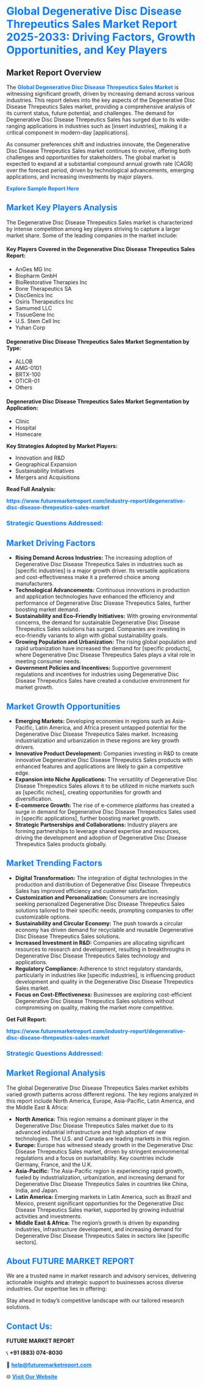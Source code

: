 <h1 style="color: #007BFF;">Global Degenerative Disc Disease Threpeutics Sales Market Report 2025-2033: Driving Factors, Growth Opportunities, and Key Players</h1>

<section id="overview">
<h2>Market Report Overview</h2>
<p>The <a href="https://www.futuremarketreport.com/industry-report/degenerative-disc-disease-threpeutics-sales-market" style="color: #007BFF; text-decoration: none;"><strong>Global Degenerative Disc Disease Threpeutics Sales Market</strong></a> is witnessing significant growth, driven by increasing demand across various industries. This report delves into the key aspects of the Degenerative Disc Disease Threpeutics Sales market, providing a comprehensive analysis of its current status, future potential, and challenges. The demand for Degenerative Disc Disease Threpeutics Sales has surged due to its wide-ranging applications in industries such as [insert industries], making it a critical component in modern-day [applications].</p>
<p>As consumer preferences shift and industries innovate, the Degenerative Disc Disease Threpeutics Sales market continues to evolve, offering both challenges and opportunities for stakeholders. The global market is expected to expand at a substantial compound annual growth rate (CAGR) over the forecast period, driven by technological advancements, emerging applications, and increasing investments by major players.</p>
</section>

<section id="overview">
<p><a href="https://www.futuremarketreport.com/request-sample/reportId=103744" style="color: #007BFF; text-decoration: none;"><strong>Explore Sample Report Here</strong></a></p>
</section>

<section id="key-players">
<h2 style="color: #007BFF;">Market Key Players Analysis</h2>
<p>The Degenerative Disc Disease Threpeutics Sales market is characterized by intense competition among key players striving to capture a larger market share. Some of the leading companies in the market include:</p>
<h4>Key Players Covered in the Degenerative Disc Disease Threpeutics Sales Report:</h4>
<ul><li>AnGes MG Inc</li><li>Biopharm GmbH</li><li>BioRestorative Therapies Inc</li><li>Bone Therapeutics SA</li><li>DiscGenics Inc</li><li>Osiris Therapeutics Inc</li><li>Samumed LLC</li><li>TissueGene Inc</li><li>U.S. Stem Cell Inc</li><li>Yuhan Corp</li></ul>
<h4>Degenerative Disc Disease Threpeutics Sales Market Segmentation by Type:</h4>
<ul><li>ALLOB</li><li>AMG-0101</li><li>BRTX-100</li><li>OTICR-01</li><li>Others</li></ul>

<h4>Degenerative Disc Disease Threpeutics Sales Market Segmentation by Application:</h4>
<ul><li>Clinic</li><li>Hospital</li><li>Homecare</li></ul>
<p><strong>Key Strategies Adopted by Market Players:</strong></p>
<ul>
<li>Innovation and R&D</li>
<li>Geographical Expansion</li>
<li>Sustainability Initiatives</li>
<li>Mergers and Acquisitions</li>
</ul>
</section>

<section>
<p><strong>Read Full Analysis: </strong></p><a href="https://www.futuremarketreport.com/industry-report/degenerative-disc-disease-threpeutics-sales-market" style="color: #007BFF; text-decoration: none;"><strong>https://www.futuremarketreport.com/industry-report/degenerative-disc-disease-threpeutics-sales-market</strong></a>
<h3 style="color: #007BFF;">Strategic Questions Addressed:</h3>
</section>

<section id="driving-factors">
<h2 style="color: #007BFF;">Market Driving Factors</h2>
<ul>
<li><strong>Rising Demand Across Industries:</strong> The increasing adoption of Degenerative Disc Disease Threpeutics Sales in industries such as [specific industries] is a major growth driver. Its versatile applications and cost-effectiveness make it a preferred choice among manufacturers.</li>
<li><strong>Technological Advancements:</strong> Continuous innovations in production and application technologies have enhanced the efficiency and performance of Degenerative Disc Disease Threpeutics Sales, further boosting market demand.</li>
<li><strong>Sustainability and Eco-Friendly Initiatives:</strong> With growing environmental concerns, the demand for sustainable Degenerative Disc Disease Threpeutics Sales solutions has surged. Companies are investing in eco-friendly variants to align with global sustainability goals.</li>
<li><strong>Growing Population and Urbanization:</strong> The rising global population and rapid urbanization have increased the demand for [specific products], where Degenerative Disc Disease Threpeutics Sales plays a vital role in meeting consumer needs.</li>
<li><strong>Government Policies and Incentives:</strong> Supportive government regulations and incentives for industries using Degenerative Disc Disease Threpeutics Sales have created a conducive environment for market growth.</li>
</ul>
</section>

<section id="growth-opportunities">
<h2 style="color: #007BFF;">Market Growth Opportunities</h2>
<ul>
<li><strong>Emerging Markets:</strong> Developing economies in regions such as Asia-Pacific, Latin America, and Africa present untapped potential for the Degenerative Disc Disease Threpeutics Sales market. Increasing industrialization and urbanization in these regions are key growth drivers.</li>
<li><strong>Innovative Product Development:</strong> Companies investing in R&D to create innovative Degenerative Disc Disease Threpeutics Sales products with enhanced features and applications are likely to gain a competitive edge.</li>
<li><strong>Expansion into Niche Applications:</strong> The versatility of Degenerative Disc Disease Threpeutics Sales allows it to be utilized in niche markets such as [specific niches], creating opportunities for growth and diversification.</li>
<li><strong>E-commerce Growth:</strong> The rise of e-commerce platforms has created a surge in demand for Degenerative Disc Disease Threpeutics Sales used in [specific applications], further boosting market growth.</li>
<li><strong>Strategic Partnerships and Collaborations:</strong> Industry players are forming partnerships to leverage shared expertise and resources, driving the development and adoption of Degenerative Disc Disease Threpeutics Sales products globally.</li>
</ul>
</section>

<section id="trending-factors">
<h2 style="color: #007BFF;">Market Trending Factors</h2>
<ul>
<li><strong>Digital Transformation:</strong> The integration of digital technologies in the production and distribution of Degenerative Disc Disease Threpeutics Sales has improved efficiency and customer satisfaction.</li>
<li><strong>Customization and Personalization:</strong> Consumers are increasingly seeking personalized Degenerative Disc Disease Threpeutics Sales solutions tailored to their specific needs, prompting companies to offer customizable options.</li>
<li><strong>Sustainability and Circular Economy:</strong> The push towards a circular economy has driven demand for recyclable and reusable Degenerative Disc Disease Threpeutics Sales solutions.</li>
<li><strong>Increased Investment in R&D:</strong> Companies are allocating significant resources to research and development, resulting in breakthroughs in Degenerative Disc Disease Threpeutics Sales technology and applications.</li>
<li><strong>Regulatory Compliance:</strong> Adherence to strict regulatory standards, particularly in industries like [specific industries], is influencing product development and quality in the Degenerative Disc Disease Threpeutics Sales market.</li>
<li><strong>Focus on Cost-Effectiveness:</strong> Businesses are exploring cost-efficient Degenerative Disc Disease Threpeutics Sales solutions without compromising on quality, making the market more competitive.</li>
</ul>
</section>

<section>
<p><strong>Get Full Report: </strong></p><a href="https://www.futuremarketreport.com/industry-report/degenerative-disc-disease-threpeutics-sales-market" style="color: #007BFF; text-decoration: none;"><strong>https://www.futuremarketreport.com/industry-report/degenerative-disc-disease-threpeutics-sales-market</strong></a>
<h3 style="color: #007BFF;">Strategic Questions Addressed:</h3>
</section>


<section id="regional-analysis">
<h2 style="color: #007BFF;">Market Regional Analysis</h2>
<p>The global Degenerative Disc Disease Threpeutics Sales market exhibits varied growth patterns across different regions. The key regions analyzed in this report include North America, Europe, Asia-Pacific, Latin America, and the Middle East & Africa:</p>
<ul>
<li><strong>North America:</strong> This region remains a dominant player in the Degenerative Disc Disease Threpeutics Sales market due to its advanced industrial infrastructure and high adoption of new technologies. The U.S. and Canada are leading markets in this region.</li>
<li><strong>Europe:</strong> Europe has witnessed steady growth in the Degenerative Disc Disease Threpeutics Sales market, driven by stringent environmental regulations and a focus on sustainability. Key countries include Germany, France, and the U.K.</li>
<li><strong>Asia-Pacific:</strong> The Asia-Pacific region is experiencing rapid growth, fueled by industrialization, urbanization, and increasing demand for Degenerative Disc Disease Threpeutics Sales in countries like China, India, and Japan.</li>
<li><strong>Latin America:</strong> Emerging markets in Latin America, such as Brazil and Mexico, present significant opportunities for the Degenerative Disc Disease Threpeutics Sales market, supported by growing industrial activities and investments.</li>
<li><strong>Middle East & Africa:</strong> The region’s growth is driven by expanding industries, infrastructure development, and increasing demand for Degenerative Disc Disease Threpeutics Sales in sectors like [specific sectors].</li>
</ul>
</section>

<footer>
<h2 style="color: #007BFF;">About FUTURE MARKET REPORT</h2>
<p>We are a trusted name in market research and advisory services, delivering actionable insights and strategic support to businesses across diverse industries. Our expertise lies in offering:</p>

<p>Stay ahead in today’s competitive landscape with our tailored research solutions.</p>

<h2 style="color: #007BFF;">Contact Us:</h2>
<p><strong>FUTURE MARKET REPORT</strong></p>
<p>📞 <strong>+91 (883) 074-8030</strong></p>
<p>📧 <strong><a href="mailto:help@futuremarketreport.com" style="color: #007BFF;">help@futuremarketreport.com</a></strong></p>
<p>🌐 <strong><a href="https://www.futuremarketreport.com/" style="color: #007BFF;">Visit Our Website</a></strong></p>
</footer>